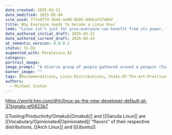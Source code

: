 ```yaml
---
date_created: 2025-03-21
date_modified: 2025-05-04
site_uuid: ff7a9ff4-2b44-4a90-8b95-09bba7d7404f
title: Why Everyone needs to become a Linux User
lede: "Linux isn’t just for pros—everyone can benefit from its power, freedom, and flexibility."
date_authored_initial_draft: 2025-03-21
date_authored_current_draft: 2025-04-24
at_semantic_version: 0.0.0.1
status: To-Do
augmented_with: Perplexica AI
category: 
portrait_image: 
image_prompt: "A diverse group of people gathered around a penguin (Tux), each using different devices—laptop, tablet, phone—against a backdrop of open-source icons. The mood is inclusive, empowering, and modern."
banner_image: ""
tags: [Recommendations, Linux-Distributions, State-Of-The-Art-Practices]
authors:
  - Michael Staton
---
```


https://world.hey.com/dhh/linux-as-the-new-developer-default-at-37signals-ef0823b7

[[Tooling/Productivity/Omakub|Omakub]] and [[Garuda Linux]] are [[Vocabulary/Opinionated|Opinionated]] "flavors" of their respective distributions, [[Arch Linux]] and [[Ubuntu]]
